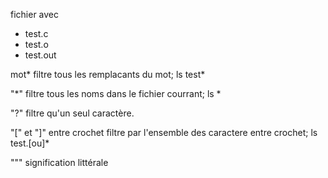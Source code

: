 fichier avec
* test.c
* test.o
* test.out

mot* filtre tous les remplacants du mot; ls test*

"\*" filtre tous les noms dans le fichier courrant; ls *

"\?" filtre qu'un seul caractère.

"[" et "]" entre crochet filtre par l'ensemble des caractere entre crochet; ls test.[ou]*

"\"" signification littérale
